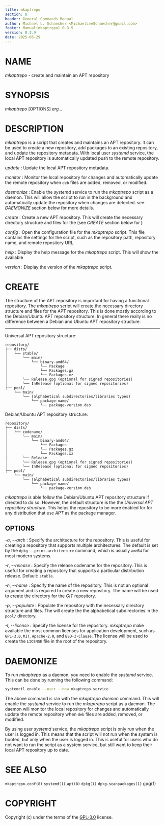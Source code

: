 ```yaml
---
title: mkaptrepo
section: 8
header: General Commands Manual
author: Michael L. Schaecher <MichaelLeeSchaecher@gmail.com>
footer: Manual(mkaptrepo) 0.3.9
version: 0.3.9
date: 2025-06-29
---
```


# NAME

_mkaptrepo_ - create and maintain an APT repository

# SYNOPSIS

_mkaptrepo_ [OPTIONS] _arg..._

# DESCRIPTION

_mkaptrepo_ is a script that creates and maintains an APT repository. It can be used to create a new repository, add packages to an existing repository, and update the repository metadata. With local user _systemd_ service, the local APT repository is automatically updated push to the remote repository.

_update_
: Update the local APT repository metadata.

_monitor_
: Monitor the local repository for changes and automatically update the remote repository when `deb` files are added, removed, or modified.

_daemonize_
: Enable the _systemd_ service to run the _mkaptrepo_ script as a daemon. This will allow the script to run in the background and automatically update the repository when changes are detected. see _DAEMONIZE_ section below for more details.

_create_
: Create a new APT repository. This will create the necessary directory structure and files for the (see _CREATE_ section below for )

_config_
: Open the configuration file for the _mkaptrepo_ script. This file contains the settings for the script, such as the repository path, repository name, and remote repository URL.

_help_
: Display the help message for the _mkaptrepo_ script. This will show the available

_version_
: Display the version of the _mkaptrepo_ script.

# CREATE

The structure of the APT repository is important for having a functional repository. The _mkaptrepo_ script will create the necessary directory structure and files for the APT repository. This is done mostly according to the Debian/Ubuntu APT repository structure. In general there really is no difference between a Debian and Ubuntu APT repository structure.

---

Universal APT repository structure:

```console
repository/
├── dists/
│   └── stable/
│       └── main/
│           └── binary-amd64/
│               └── Package
│               └── Packages.gz
│               └── Packages.xz
│       └── Release.gpg (optional for signed repositories)
│       └── InRelease (optional for signed repositories)
├── pool/
    └── main/
        └── (alphabetical subdirectories/libraries types)
            └── package-name/
                └── package-version.deb
```

Debian/Ubuntu APT repository structure:

```console
repository/
├── dists/
│   └── codename/
│       └── main/
│           └── binary-amd64/
│               └── Packages
│               └── Packages.gz
│               └── Packages.xz
|       └── Release
│       └── Release.gpg (optional for signed repositories)
│       └── InRelease (optional for signed repositories)
├── pool/
    └── main/
        └── (alphabetical subdirectories/libraries types)
            └── package-name/
                └── package-version.deb
```

_mkaptrepo_ is able follow the Debian/Ubuntu APT repository structure if directed to do so. However, the default structure is the the _Universal APT repository structure_. This helps the repository to be more enabled for for any distribution that use _APT_ as the package manager.

## OPTIONS

_-a_, _--arch_ <architecture>
: Specify the architecture for the repository. This is useful for creating a repository that supports multiple architectures. The default is set by the `dpkg --print-architecture` command, which is usually `amd64` for most modern systems.

_-r_, _--release_ <release-codename>
: Specify the release codename for the repository. This is useful for creating a repository that supports a particular distribution release. Default: `stable`.

_-n_, _--name_ <repository-name>
: Specify the name of the repository. This is not an optional argument and is required to create a new repository. The name will be used to create the directory for the _GIT_ repository.

_-p_, _--populate_
: Populate the repository with the necessary directory structure and files. The will create the the alphabetical subdirectories in the `pool/` directory.

_-l_, _--license_ <license>
: Specify the license for the repository. _mkaptrepo_ make available the most common licenses for application development, such as `GPL-3.0`, `MIT`, `Apache-2.0`, and `BSD-3-Clause`. The license will be used to create the `LICENSE` file in the root of the repository.

# DAEMONIZE

To run _mkaptrepo_ as a daemon, you need to enable the _systemd_ service. This can be done by running the following command:

```bash
systemctl enable --user --now mkaptrepo.service
```

The above command is ran with the _mkaptrepo daemon_ command. This will enable the _systemd_ service to run the _mkaptrepo_ script as a daemon. The daemon will monitor the local repository for changes and automatically update the remote repository when `deb` files are added, removed, or modified.

By using user _systemd_ service, the _mkaptrepo_ script is only run when the user is logged in. This means that the script will not run when the system is booted, but only when the user is logged in. This is useful for users who do not want to run the script as a system service, but still want to keep their local APT repository up to date.

# SEE ALSO

`mkaptrepo.conf(8)` `systemd(1)` `apt(8)` `dpkg(1)` `dpkg-scanpackages(1)` gpg(1)

# COPYRIGHT

Copyright (c) under the terms of the [GPL-3.0](https://www.gnu.org/licenses/gpl-3.0.en.html) license.
